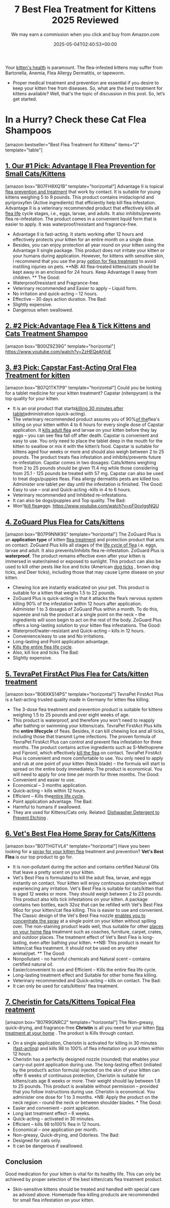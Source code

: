 ﻿---
author: We may earn a commission when you click and buy from Amazon.com
layout: post
title: 7 Best Flea Treatment for Kittens 2025 Reviewed
date: '2025-05-04T02:40:53+00:00'
categories:
- Fleas
- Product Reviews
tags: []
slug: /best-flea-treatment-for-kittens/
lastmod: 2025-05-07T12:21:24+03:00
---

Your
[kitten's health](https://pestpolicy.com/)
is paramount. The flea-infested kittens may suffer from Bartonella, Anemia, Flea Allergy Dermatitis, or tapeworm.
- Proper medical treatment and prevention are essential if you desire to keep your kitten free from diseases.
So, what are the best treatment for kittens available? Well, that's the topic of discussion in this post.
So, let’s get started.
# **In a Hurry? Check these Cat Flea Shampoos**
[amazon bestseller="Best Flea Treatment for Kittens" items="2" template="table"]
## [1. Our #1 Pick: Advantage II Flea Prevention for Small Cats/Kittens](https://www.amazon.com/dp/B07FH8XQ1B/?tag=p-policy-20)
[amazon box="B07FH8XQ1B" template="horizontal"]
Advantage II is topical
[flea prevention and treatment](https://pestpolicy.com/do-fleas-stay-on-humans/)
that work by contact. It is suitable for young kittens weighing 5 to 9 pounds.
This product contains imidacloprid and pyriproxyfen (Active ingredients) that efficiently help kill flea infestation.
Advantage II is a veterinary recommended product that effectively kills all
[flea life](https://pestpolicy.com/how-big-are-bed-bugs/)
cycle stages, i.e., eggs, larvae, and adults. It also inhibits/prevents flea re-infestation.
The product comes in a convenient liquid form that is easier to apply. It was waterproof/resistant and fragrance-free.
- Advantage II is fast-acting. It starts working after 12 hours and effectively protects your kitten for an entire month on a single dose.
- Besides, you can enjoy protection all year round on your kitten using the Advantage II single package.
This product does not irritate your kitten or your humans during application.
However, for kittens with sensitive skin, I recommend that you use the pray
[option for flea treatment](https://pestpolicy.com/subterranean-termites-treatment/)
to avoid instilling injuries on pets.
**NB: All flea-treated kittens/cats should be kept away in an enclosed for 24 hours. Keep Advantage II away from children. **
The Good:
- Waterproof/resistant and Fragrance-free.
- Veterinary recommended and Easier to apply – Liquid form.
- No irritation and quick-acting – 12 hours.
- Effective – 30 days action duration.
The Bad:
- Slightly expensive.
- Dangerous when swallowed.
## [2. #2 Pick:Advantage Flea & Tick Kittens and Cats Treatment Shampoo](https://www.amazon.com/dp/B00IZ9Z39G/?tag=p-policy-20)
[amazon box="B00IZ9Z39G" template="horizontal"]
https://www.youtube.com/watch?v=ZzHEQeAtVoE
## [3. #3 Pick: Capstar Fast-Acting Oral Flea Treatment for kitten](https://www.amazon.com/dp/B07Q1TKTP9/?tag=p-policy-20)
[amazon box="B07Q1TKTP9" template="horizontal"]
Could you be looking for a tablet medicine for your kitten treatment? Capstar (nitenpyram) is the top quality for your kitten.
- It is an oral product that starts[killing 30 minutes after tablet](https://pestpolicy.com/do-water-purification-tablets-kill-viruses/)administration (quick-acting).
- The veterinary recommended product assures you of 90%[of the](https://pestpolicy.com/does-the-dryer-kill-fleas/)flea's killing on your kitten within 4 to 6 hours for every single dose of Capstar application.
It
[kills adult flea](https://pestpolicy.com/how-to-kill-fleas-on-dogs-naturally-safe-and-fast/)
and larvae on your kitten before they lay eggs – you can see flea fall off after death. Capstar is convenient and easy to use. You only need to place the tablet deep in the mouth for the kitten to swallow or mix it with the kitten’s food.
Capstar is suitable for kittens aged four weeks or more and should also weigh between 2 to 25 pounds. The product treats flea infestation and inhibits/prevents future re-infestation.
Capstar comes in two dosages: Cats/kittens weighing from 2 to 25 pounds should be given 11.4 mg while those considering from 25.1 - 125 pounds be treated with 57 mg.
Capstar can also be used to treat dogs/puppies fleas. Flea allergy dermatitis pests are killed too. Administer one tablet per day until the infestation is finished.
The Good:
- Easy to use – oral and Quick-acting –kills in 4 to 6 hours.
- Veterinary recommended and Inhibited re-infestations.
- It can also be dogs/puppies and Top quality.
The Bad:
- Won't[kill flea](https://pestpolicy.com/does-salt-kill-fleas/)eggs.
https://www.youtube.com/watch?v=pF0ovIggNQU
## [4. ZoGuard Plus Flea for Cats/kittens](https://www.amazon.com/dp/B07P9NNK9S/?tag=p-policy-20)
[amazon box="B07P9NNK9S" template="horizontal"]
The ZoGuard Plus is an
**application type**
of kitten
[flea treatment](https://pestpolicy.com/best-flea-treatment-for-puppies/)
and protection product that acts on contact.
ZoGuard Plus kills all stages of the
[life cycle of flea](https://pestpolicy.com/what-do-flea-larvae-eat/)
i.e. eggs, larvae and adult. It also prevents/inhibits flea re-infestation.
ZoGuard Plus is
**waterproof.**
The product remains effective even after your kitten is immersed in water/rained or exposed to sunlight.
This product can also be used to kill other pests like lice and ticks (American
[dog ticks](https://pestpolicy.com/best-tick-shampoo-for-dogs/)
, brown dog ticks, and Deer ticks), including those that may cause Lyme disease on your kitten.
- Chewing lice are instantly eradicated on your pet. This product is suitable for a kitten that weighs 1.5 to 22 pounds.
- ZoGuard Plus is quick-acting in that it attacks the flea’s nervous system killing 90% of the infestation within 12 hours after application.
Administer 1 to 3 dosages of ZoGuard Plus within a month. To do this, squeeze and rub the product at a single point on the neck – the ingredients will soon begin to act on the rest of the body.
ZoGuard Plus offers a long-lasting solution to your kitten flea infestations.
The Good:
- Waterproof/water-resistant and Quick-acting – kills in 12 hours.
- Convenience/easy to use and No irritations.
- Long-lasting and Point application advantage.
- [Kills the entire flea life cycle](https://pestpolicy.com/how-to-kill-flea-eggs/).
- Also, kill lice and ticks
The Bad:
- Slightly expensive.
## [5. TevraPet FirstAct Plus Flea for Cats/kitten treatment](https://www.amazon.com/dp/B06XKS14PS/?tag=p-policy-20)
[amazon box="B06XKS14PS" template="horizontal"]
TevraPet FirstAct Plus is a fast-acting trusted quality made in Germany for kitten flea killing.
- The 3-dose flea treatment and prevention product is suitable for kittens weighing 1.5 to 25 pounds and over eight weeks of age.
- This product is waterproof, and therefore you won’t need to reapply after bathing or swimming your kittens/cats.
TevraPet FirstAct Plus kills the
**entire lifecycle**
of fleas. Besides, it can kill chewing lice and all ticks, including those that transmit Lyme infections.
The proven formula of TevraPet FirstAct Plus can control and prevent flea infestation for three months.
The product contains active ingredients such as S-Methoprene and Fipronil, which effectively
[kill the flea](https://pestpolicy.com/does-baking-soda-kill-fleas/)
on contact.
TevraPet FirstAct Plus is convenient and more comfortable to use. You only need to apply and rub at one point of your kitten (Neck blade) – the formula will start to spread on the entire body immediately.
The product is economical. You will need to apply for one time per month for three months.
The Good:
- Convenient and easier to use.
- Economical – 3 months application.
- Quick-acting – kills within 12 hours.
- Efficient – Kills the[entire life cycle](https://pestpolicy.com/bed-bug-eggs/).
- Point application advantage.
The Bad:
- Harmful to humans if swallowed.
- They are used for Kittens/Cats only.
Related:
[Dishwasher Detergent to Prevent Etching](https://pestpolicy.com/best-dishwasher-detergent-to-prevent-etching/)
.
## [6. Vet's Best Flea Home Spray for Cats/Kittens](https://www.amazon.com/dp/B07THGTVL4/?tag=p-policy-20)
[amazon box="B07THGTVL4" template="horizontal"]
Have you been looking for a
[spray for your kitten flea](https://pestpolicy.com/best-flea-spray-for-home/)
treatment and prevention?
**Vet's Best Flea**
is our top product to go for.
- It is non-pollutant during the action and contains certified Natural Oils that leave a pretty scent on your kitten.
- Vet's Best Flea is formulated to kill the adult flea, larvae, and eggs instantly on contact. Your kitten will enjoy continuous protection without experiencing any irritation.
Vet's Best Flea is suitable for cats/kitten that is aged 12 weeks or more. They should weigh between 2 to 23 pounds. This product also kills tick infestations on your kitten.
A package contains two bottles, each 32oz that can be refilled with Vet's Best Flea 96oz for your kitten/cat flea killing.
This is easier to use and convenient. The Classic design of the Vet's Best Flea nozzle
[enables you to concentrate the spray](https://pestpolicy.com/best-flea-spray-for-yard/)
at a single point on your kitten without spilling over.
The non-staining product leads well, thus suitable for other
[places on your home flea](https://pestpolicy.com/where-do-fleas-live/)
treatment such as coaches, furniture, carpet, crates, and outdoor places.
The treatment effect of Vet's Best Flea is long-lasting, even after bathing your kitten.
**NB: This product is meant for kitten/cat flea treatment. It should not be used on any other animal/pet. **
The Good:
- Nonpollutant - no harmful chemicals and Natural scent – contains certified natural oil.
- Easier/convenient to use and Efficient – Kills the entire flea life cycle.
- Long-lasting treatment effect and Suitable for other home flea killing.
- Veterinary recommended and Quick-acting – kills on contact.
The Bad:
- It can only be used for cats/kittens' flea treatment.
## [7. Cheristin for Cats/Kittens Topical Flea reatment](https://www.amazon.com/dp/B07R9GNRC2/?tag=p-policy-20)
[amazon box="B07R9GNRC2" template="horizontal"]
The Non-greasy, quick-drying, and fragrance-free
**Christin**
is all you need for your kitten
[flea treatment at your home](https://pestpolicy.com/can-humans-carry-fleas-from-one-home-to-another/)
. The product is Kills through contact.
- On a single application, Cheristin is activated for killing in 30 minutes ([fast-acting](https://pestpolicy.com/what-do-baby-roaches-look-like//)) and kills 98 to 100% of flea infestation on your kitten within 12 hours.
- Cheristin has a perfectly designed nozzle (rounded) that enables your carry-out point application during use.
The long-lasting effect (initiated by the product’s action formula) injected on the skin of your kitten can offer 6 weeks of continuous protection,
Cheristin is suitable for kittens/cats age 8 weeks or more. Their weight should lay between 1.8 to 25 pounds. This product is available without permission – provided that you follow instructions during use.
Cheristin is economical. You administer one dose for 1 to 3 months.
*NB: Apply the product on the neck region – round the neck or between shoulder blades. *
The Good:
- Easier and convenient - point application.
- Long last treatment effect – 6 weeks.
- Quick-acting – activated in 30 minutes.
- Efficient – kills 98 to100% flea in 12 hours.
- Economical – one application per month.
- Non-greasy, Quick-drying, and Odorless.
The Bad:
- Designed for cats only.
- It can be dangerous if swallowed.
## Conclusion
Good medication for your kitten is vital for its healthy life. This can only be achieved by proper selection of the best kitten/cats flea treatment product.
- Skin-sensitive kittens should be treated and handled with special care as advised above.
Homemade flea-killing products are recommended for small flea infestation on your kitten.